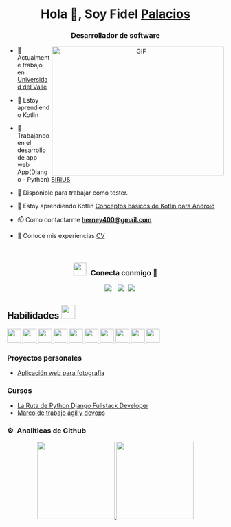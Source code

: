 
<h1 align="center">Hola 👋, Soy Fidel <a href="#" target="blank">
Palacios</a></h1>
<h3 align="center">Desarrollador de software  </h3>



<!--<p align="left"> <a href="https://twitter.com/100rabhcsmc" target="blank"><img src="https://img.shields.io/twitter/follow/100rabhcsmc?logo=twitter&style=for-the-badge" alt="100rabhcsmc" /></a> </p>-->

<a target="_blank" align="center">
  <img align="right" top="500" height="300" width="400" alt="GIF" src="https://media.giphy.com/media/SWoSkN6DxTszqIKEqv/giphy.gif">
</a>

- 🔭 Actualmente trabajo en <a href="[https://www.univalle.edu.co/](https://www.univalle.edu.co/)" target="blank">Universidad del Valle</a>
- 🌱 Estoy aprendiendo Kotlin 
- 🌱 Trabajando en el desarrollo de app web App(Django - Python) <a href="http://herney400.pythonanywhere.com/" target="blank">SIRIUS</a>

- 🤝 Disponible para trabajar como tester.

- 🌱 Estoy aprendiendo Kotlin <a href="https://developer.android.com/courses?hl=es-419" target="blank">Conceptos básicos de Kotlin para Android</a> 

- 📫 Como contactarme **herney400@gmail.com**

- 📄 Conoce mis experiencias <a href="https://drive.google.com/file/d/1J2DgRJUfEAMVLV3FnouDHyoR5BwJFPop/view?usp=sharing" target="blank">CV</a>
<br/>
<h3 align="center" > <img src="https://media.giphy.com/media/iY8CRBdQXODJSCERIr/giphy.gif" width="30" height="30" style="margin-right: 10px;">Conecta conmigo 🤝 </h3>

<p align="center">

 <div align="center"  class="icons-social" style="margin-left: 10px;">
        <a style="margin-left: 10px;"  target="_blank" href="https://www.linkedin.com/in/herney-palacios/">
			<img src="https://img.icons8.com/doodle/40/000000/linkedin--v2.png"></a>
        <a style="margin-left: 10px;" target="_blank" href="https://github.com/herney400">
		<img src="https://img.icons8.com/doodle/40/000000/github--v1.png"></a>	
		<a style="margin-left: 5px;" target="_blank" href="https://github.com/herney400/hojadevida/blob/main/CV%20-%20Fidel%20Palacios%20.pdf">
					<img src="https://img.icons8.com/plasticine/0.5x/resume.png" ></a>
      </div>

</p>
<h2>Habilidades <img src = "https://media2.giphy.com/media/QssGEmpkyEOhBCb7e1/giphy.gif?cid=ecf05e47a0n3gi1bfqntqmob8g9aid1oyj2wr3ds3mg700bl&rid=giphy.gif" width = 32px> </h2>
<a href= https://github.com/Aditya664?tab=repositories&q=&type=&language=python&sort= > <img width ='32px' src ='https://raw.githubusercontent.com/rahulbanerjee26/githubAboutMeGenerator/main/icons/python.svg'> </a>
<a href= https://github.com/Aditya664?tab=repositories&q=&type=&language=javascript&sort= > <img width ='32px' src ='https://raw.githubusercontent.com/rahulbanerjee26/githubAboutMeGenerator/main/icons/javascript.svg'> </a>
<a href= https://github.com/Aditya664?tab=repositories&q=&type=&language=sqlite&sort= > <img width ='32px' src ='https://raw.githubusercontent.com/rahulbanerjee26/githubAboutMeGenerator/main/icons/sqlite.svg'> </a>
<a href= https://github.com/Aditya664?tab=repositories&q=&type=&language=css&sort= > <img width ='32px' src ='https://raw.githubusercontent.com/rahulbanerjee26/githubAboutMeGenerator/main/icons/css.svg'> </a>
<a href= https://github.com/Aditya664?tab=repositories&q=&type=&language=html&sort= > <img width ='32px' src ='https://raw.githubusercontent.com/rahulbanerjee26/githubAboutMeGenerator/main/icons/html.svg'> </a>
<a href= https://github.com/Aditya664?tab=repositories&q=&type=&language=android&sort= > <img width ='32px' src ='https://raw.githubusercontent.com/rahulbanerjee26/githubAboutMeGenerator/main/icons/android.svg'> </a>
<a href= https://github.com/Aditya664?tab=repositories&q=&type=&language=android&sort= > <img width ='32px' src ='https://raw.githubusercontent.com/rahulbanerjee26/githubAboutMeGenerator/main/icons/kotlin.svg'> </a>
<a href= https://github.com/Aditya664?tab=repositories&q=&type=&language=android&sort= > <img width ='32px' src ='https://raw.githubusercontent.com/rahulbanerjee26/githubAboutMeGenerator/main/icons/git.svg'> </a>
<a href= https://github.com/Aditya664?tab=repositories&q=&type=&language=android&sort= > <img width ='32px' src ='https://raw.githubusercontent.com/rahulbanerjee26/githubAboutMeGenerator/main/icons/postman.svg'> </a>
<a href= https://github.com/Aditya664?tab=repositories&q=&type=&language=android&sort= > <img width ='32px' src ='https://raw.githubusercontent.com/rahulbanerjee26/githubAboutMeGenerator/main/icons/linux.svg'> </a>



### Proyectos personales

<!-- BLOG-POST-LIST:START -->

- [Aplicación web para fotografia](http://herney400.pythonanywhere.com/)
 
<!-- BLOG-POST-LIST:END -->


### Cursos


-  [La Ruta de Python Django Fullstack Developer](	https://www.udemy.com/course/la-ruta-de-python-django/learn/lecture/27794780?start=0#overview)
-  [Marco de trabajo ágil y devops](https://drive.google.com/file/d/1nIblsS0Ea8k1o5ujV8dwmZPd66wv6eBu/view?usp=sharing=)

### ⚙️ &nbsp;Analiticas de Github

<p align="center">
<a href="[https://github.com/herney400](https://github.com/herney400)">
  <img height="180em" src="https://github-readme-stats-eight-theta.vercel.app/api?username=herney400&show_icons=true&theme=algolia&include_all_commits=true&count_private=true"/>
  <img height="180em" src="https://github-readme-stats-eight-theta.vercel.app/api/top-langs/?username=herney400&layout=compact&langs_count=8&theme=algolia"/>
</a>
</p>
 

